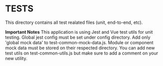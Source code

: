 # TESTS
This directory contains all test realated files (unit, end-to-end, etc).

**Important Notes**
This application is using Jest and Vue test utils for unit testing.
Global jest config must be set under config directory.
Add only 'global mock data' to test-common-mock-data.js.
Module or component mock data must be stored on their respected directory.
You can add new test utils on test-common-utils.js but make sure to add a comment on your new utility.
